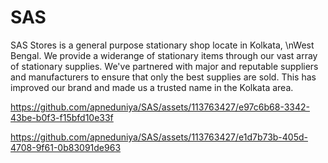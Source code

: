 # SAS

SAS Stores is a general purpose stationary shop locate in Kolkata, \nWest Bengal. We provide a widerange of stationary items through our vast array of stationary supplies. We've partnered with major and reputable suppliers and manufacturers to ensure that only the best supplies are sold. This has improved our brand and made us a trusted name in the Kolkata area.



https://github.com/apneduniya/SAS/assets/113763427/e97c6b68-3342-43be-b0f3-f15bfd10e33f



https://github.com/apneduniya/SAS/assets/113763427/e1d7b73b-405d-4708-9f61-0b83091de963

